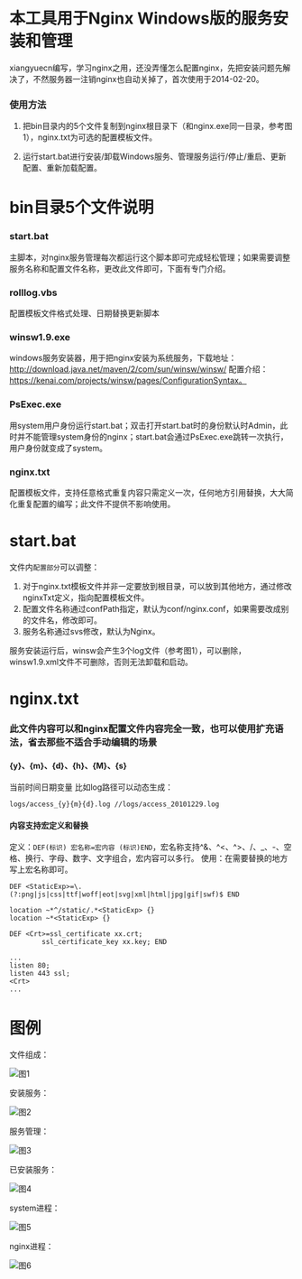 # 本工具用于Nginx Windows版的服务安装和管理

xiangyuecn编写，学习nginx之用，还没弄懂怎么配置nginx，先把安装问题先解决了，不然服务器一注销nginx也自动关掉了，首次使用于2014-02-20。

### 使用方法

1. 把bin目录内的5个文件复制到nginx根目录下（和nginx.exe同一目录，参考图1），nginx.txt为可选的配置模板文件。

2. 运行start.bat进行安装/卸载Windows服务、管理服务运行/停止/重启、更新配置、重新加载配置。



# bin目录5个文件说明

### start.bat
主脚本，对nginx服务管理每次都运行这个脚本即可完成轻松管理；如果需要调整服务名称和配置文件名称，更改此文件即可，下面有专门介绍。

### rolllog.vbs
配置模板文件格式处理、日期替换更新脚本

### winsw1.9.exe
windows服务安装器，用于把nginx安装为系统服务，下载地址：http://download.java.net/maven/2/com/sun/winsw/winsw/ 配置介绍：https://kenai.com/projects/winsw/pages/ConfigurationSyntax。

### PsExec.exe
用system用户身份运行start.bat；双击打开start.bat时的身份默认时Admin，此时并不能管理system身份的nginx；start.bat会通过PsExec.exe跳转一次执行，用户身份就变成了system。

### nginx.txt
配置模板文件，支持任意格式重复内容只需定义一次，任何地方引用替换，大大简化重复配置的编写；此文件不提供不影响使用。


# start.bat

文件内`配置部分`可以调整：
1. 对于nginx.txt模板文件并非一定要放到根目录，可以放到其他地方，通过修改nginxTxt定义，指向配置模板文件。
2. 配置文件名称通过confPath指定，默认为conf/nginx.conf，如果需要改成别的文件名，修改即可。
3. 服务名称通过svs修改，默认为Nginx。

服务安装运行后，winsw会产生3个log文件（参考图1），可以删除，winsw1.9.xml文件不可删除，否则无法卸载和启动。


# nginx.txt

### 此文件内容可以和nginx配置文件内容完全一致，也可以使用扩充语法，省去那些不适合手动编辑的场景

#### {y}、{m}、{d}、{h}、{M}、{s}
当前时间日期变量
比如log路径可以动态生成：
```
logs/access_{y}{m}{d}.log //logs/access_20101229.log
```

#### 内容支持宏定义和替换
定义：`DEF(标识) 宏名称=宏内容 (标识)END`，宏名称支持^&、^<、^>、/、_、-、空格、换行、字母、数字、文字组合，宏内容可以多行。
使用：在需要替换的地方写上宏名称即可。
```
DEF <StaticExp>=\.(?:png|js|css|ttf|woff|eot|svg|xml|html|jpg|gif|swf)$ END

location ~*^/static/.*<StaticExp> {}
location ~*<StaticExp> {}
```
```
DEF <Crt>=ssl_certificate xx.crt;
        ssl_certificate_key xx.key; END
		
...
listen 80;
listen 443 ssl;
<Crt>
...
```



# 图例

文件组成：

![图1](test/1.jpg)

安装服务：

![图2](test/2.jpg)

服务管理：

![图3](test/3.jpg)

已安装服务：

![图4](test/4.jpg)

system进程：

![图5](test/5.jpg)

nginx进程：

![图6](test/6.jpg)